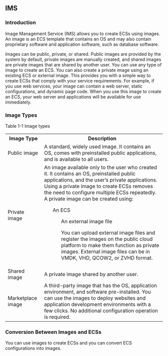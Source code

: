 ## IMS
### Introduction

Image Management Service (IMS) allows you to create ECSs using images. An image is an ECS template that contains an OS and may also contain proprietary software and application software, such as database software.

Images can be public, private, or shared. Public images are provided by the
system by default, private images are manually created, and shared images are private images that are shared by another user. You can use any type of image to create an ECS. You can also create a private image using an existing ECS or external image. This provides you with a simple way to create ECSs that comply with your service requirements. For example, if you use web services, your image can contain a web server, static configurations, and dynamic page code. When you use this image to create an ECS, your web server and applications will be available for use immediately.

### Image Types
Table 1-1 Image types

<table>
    <tr>
        <th>Image Type</th>
        <th>Description</th>
    </tr>
    <tr>
        <td>Public image</td>
        <td>A standard, widely used image. It contains an OS, comes with preinstalled public applications, and is available to all users.</td>
          </tr>
           <tr>
        <td>Private image</td>
        <td>An image available only to the user who created it. It contains an OS, preinstalled public applications, and the user’s private applications. Using a private image to create ECSs removes the need to configure multiple ECSs repeatedly. A private image can be created using: 
        <ul>An ECS
        <ul>An external image file<p>You can upload external image files and register the images on the public cloud platform to make them function as private images. External image files can be in VMDK, VHD, QCOW2, or ZVHD format.</P></ul></td>
          </tr>
           <tr>
        <td>Shared image</td>
        <td>A private image shared by another user.</td>
          </tr>
                     <tr>
        <td>Marketplace image</td>
        <td>	A third-party image that has the OS, application environment, and software pre-installed. You can use the images to deploy websites and application development environments with a few clicks. No additional configuration operation is required.</td>
          </tr>
</table>

### Conversion Between Images and ECSs

You can use images to create ECSs and you can convert  ECS configurations into images.
